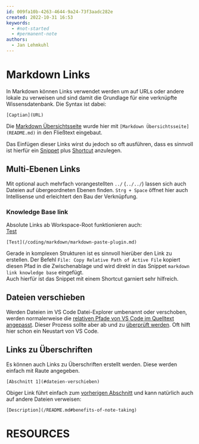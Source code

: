 ```yaml
---
id: 009fa10b-4263-4644-9a24-73f3aadc282e
created: 2022-10-31 16:53
keywords: 
  - #not-started
  - #permanent-note
authors:
  - Jan Lehmkuhl
---
```



Markdown Links
======================================================================

In Markdown können Links verwendet werden um auf URLs oder andere lokale zu verweisen und sind damit die Grundlage für eine verknüpfte Wissensdatenbank. 
Die Syntax ist dabei: 

    [Captian](URL)

Die [Markdown Übersichtsseite](README.md) wurde hier mit `[Markdown Übersichtsseite](README.md)` in den Fließtext eingebaut.  

Das Einfügen dieser Links wirst du jedoch so oft ausführen, dass es sinnvoll ist hierfür ein [Snippet](../../vs-code/snippets.md) plus [Shortcut](../../vs-code/keyboard-shortcuts.md) anzulegen. 



Multi-Ebenen Links
------------------------------------------------------------
Mit optional auch mehrfach vorangestellten `../` (`../../`) lassen sich auch Dateien auf übergeordneten Ebenen finden. 
`Strg + Space` öffnet hier auch Intellisense und erleichtert den Bau der Verknüpfung.  

### Knowledge Base link
Absolute Links ab Workspace-Root funktionieren auch:  
[Test](/coding/vs-code/plugins/markdown-paste.md)  

    [Test](/coding/markdown/markdown-paste-plugin.md)  

Gerade in komplexen Strukturen ist es sinnvoll hierüber den Link zu erstellen. 
Der Befehl `File: Copy Relative Path of Active File` kopiert diesen Pfad in die Zwischenablage und wird direkt in das Snippet `markdown link knowledge base` eingefügt.  
Auch hierfür ist das Snippet mit einem Shortcut garniert sehr hilfreich.  



Dateien verschieben
------------------------------------------------------------
Werden Dateien im VS Code Datei-Explorer umbenannt oder verschoben, werden normalerweise die [relativen Pfade von VS Code im Quelltext angepasst](../../vs-code/link-updater.md). 
Dieser Prozess sollte aber ab und zu [überprüft werden](../../vs-code/link-updater.testing.md). 
Oft hilft hier schon ein Neustart von VS Code. 



Links zu Überschriften
------------------------------------------------------------
Es können auch Links zu Überschriften erstellt werden. 
Diese werden einfach mit Raute angegeben. 

    [Abschnitt 1](#dateien-verschieben)

Obiger Link führt einfach zum [vorherigen Abschnitt](#dateien-verschieben) 
und kann natürlich auch auf andere Dateien verweisen:  

    [Description](/README.md#benefits-of-note-taking)




RESOURCES
======================================================================
